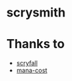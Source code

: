 # scrysmith

# Thanks to
- [scryfall](https://scryfall.com/)
- [mana-cost](https://github.com/micku/mana-cost)
